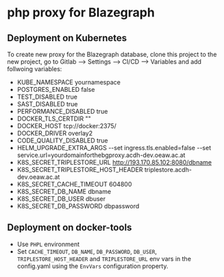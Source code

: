# php proxy for Blazegraph

## Deployment on Kubernetes

To create new proxy for the Blazegraph database, clone this project to the new project, go to Gitlab --> Settings --> CI/CD --> Variables and add follwoing variables:

- KUBE_NAMESPACE yournamespace
- POSTGRES_ENABLED false
- TEST_DISABLED true
- SAST_DISABLED true
- PERFORMANCE_DISABLED true
- DOCKER_TLS_CERTDIR ""
- DOCKER_HOST tcp://docker:2375/
- DOCKER_DRIVER overlay2
- CODE_QUALITY_DISABLED true 
- HELM_UPGRADE_EXTRA_ARGS --set ingress.tls.enabled=false --set service.url=yourdomainforthebgproxy.acdh-dev.oeaw.ac.at
- K8S_SECRET_TRIPLESTORE_URL http://193.170.85.102:8080/dbname
- K8S_SECRET_TRIPLESTORE_HOST_HEADER triplestore.acdh-dev.oeaw.ac.at
- K8S_SECRET_CACHE_TIMEOUT 604800
- K8S_SECRET_DB_NAME dbname
- K8S_SECRET_DB_USER dbuser 
- K8S_SECRET_DB_PASSWORD dbpassword

## Deployment on docker-tools

* Use `PHPL` environment
* Set `CACHE_TIMEOUT`, `DB_NAME`, `DB_PASSWORD`, `DB_USER`, `TRIPLESTORE_HOST_HEADER` and `TRIPLESTORE_URL` env vars in the config.yaml using the `EnvVars` configuration property.

